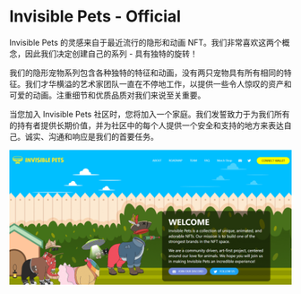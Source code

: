 # Invisible Pets - Official

Invisible Pets 的灵感来自于最近流行的隐形和动画 NFT。我们非常喜欢这两个概念，因此我们决定创建自己的系列 - 具有独特的旋转！

我们的隐形宠物系列包含各种独特的特征和动画，没有两只宠物具有所有相同的特征。我们才华横溢的艺术家团队一直在不停地工作，以提供一些令人惊叹的资产和可爱的动画。注重细节和优质品质对我们来说至关重要。

当您加入 Invisible Pets 社区时，您将加入一个家庭。我们发誓致力于为我们所有的持有者提供长期价值，并为社区中的每个人提供一个安全和支持的地方来表达自己。诚实、沟通和响应是我们的首要任务。

![nft](01.png)


